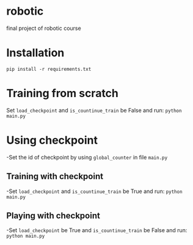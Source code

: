 # robotic
final project of robotic course
# Installation
`pip install -r requirements.txt`
# Training from scratch
Set `load_checkpoint` and `is_countinue_train` be False and run:
`python main.py`
# Using checkpoint
-Set the id of checkpoint by using `global_counter` in file `main.py`
## Training with checkpoint
-Set `load_checkpoint` and `is_countinue_train` be True and run:
`python main.py`
## Playing with checkpoint
-Set `load_checkpoint` be True and `is_countinue_train` be False and run:
`python main.py`
